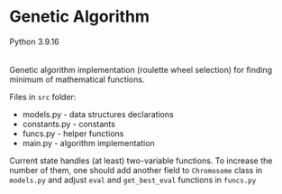 Genetic Algorithm
=============
Python 3.9.16
######

Genetic algorithm implementation (roulette wheel selection) for finding minimum of mathematical functions.

Files in `src` folder:
* models.py - data structures declarations
* constants.py - constants
* funcs.py - helper functions
* main.py - algorithm implementation

Current state handles (at least) two-variable functions. To increase the number of them, one should add another field to `Chromosome` class in `models.py` and adjust `eval` and `get_best_eval` functions in `funcs.py`